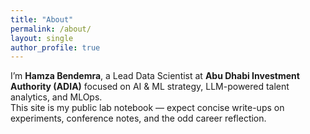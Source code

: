 ```yaml
---
title: "About"
permalink: /about/
layout: single
author_profile: true
---
```

I’m **Hamza Bendemra**, a Lead Data Scientist at **Abu Dhabi Investment Authority (ADIA)** focused on AI & ML strategy, LLM-powered talent analytics, and MLOps.  
This site is my public lab notebook — expect concise write-ups on experiments, conference notes, and the odd career reflection.
